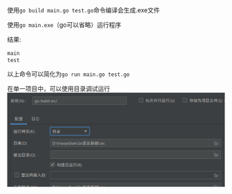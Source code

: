 使用`go build main.go test.go`命令编译会生成.exe文件

使用`go main.exe`（go可以省略）运行程序

结果:

```
main
test
```

以上命令可以简化为`go run main.go test.go`

在单一项目中，可以使用目录调试运行
![](https://raw.githubusercontent.com/ncoheart/images/master/img/go%E5%BC%80%E5%8F%91%E9%85%8D%E7%BD%AE)

